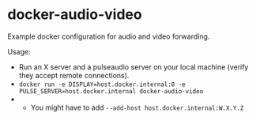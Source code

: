 # docker-audio-video

Example docker configuration for audio and video forwarding.

Usage:
* Run an X server and a pulseaudio server on your local machine (verify they accept remote connections).
* `docker run -e DISPLAY=host.docker.internal:0 -e PULSE_SERVER=host.docker.internal docker-audio-video`
* * You might have to add `--add-host host.docker.internal:W.X.Y.Z`
